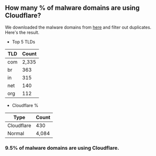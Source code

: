 ## How many % of malware domains are using Cloudflare?


We downloaded the malware domains from [here](https://urlhaus.abuse.ch) and filter out duplicates.
Here's the result.


[//]: # (start replacement)


- Top 5 TLDs

| TLD | Count |
| --- | --- |
| com | 2,335 |
| br | 363 |
| in | 315 |
| net | 140 |
| org | 112 |


- Cloudflare %

| Type | Count |
| --- | --- |
| Cloudflare | 430 |
| Normal | 4,084 |


### 9.5% of malware domains are using Cloudflare.